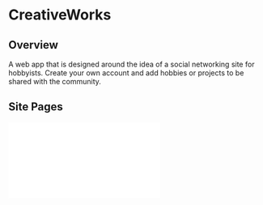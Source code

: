 # CreativeWorks

## Overview
A web app that is designed around the idea of a social networking site for hobbyists. Create your own account and add hobbies or projects to be shared with the community.

## Site Pages
![View Here](/views/README.md)
